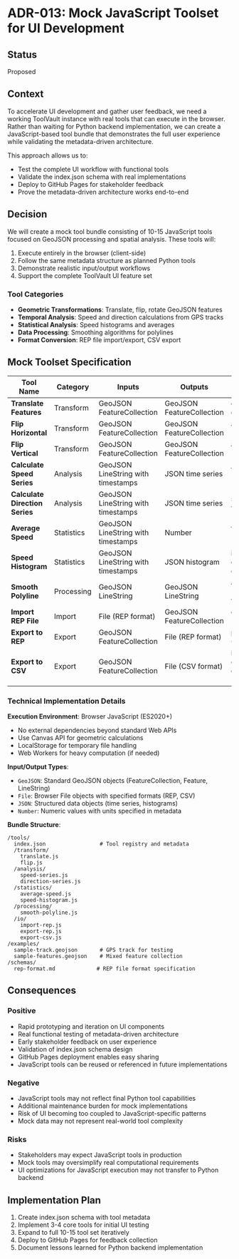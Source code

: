 # ADR-013: Mock JavaScript Toolset for UI Development

## Status
Proposed

## Context
To accelerate UI development and gather user feedback, we need a working ToolVault instance with real tools that can execute in the browser. Rather than waiting for Python backend implementation, we can create a JavaScript-based tool bundle that demonstrates the full user experience while validating the metadata-driven architecture.

This approach allows us to:
- Test the complete UI workflow with functional tools
- Validate the index.json schema with real implementations
- Deploy to GitHub Pages for stakeholder feedback
- Prove the metadata-driven architecture works end-to-end

## Decision
We will create a mock tool bundle consisting of 10-15 JavaScript tools focused on GeoJSON processing and spatial analysis. These tools will:

1. Execute entirely in the browser (client-side)
2. Follow the same metadata structure as planned Python tools
3. Demonstrate realistic input/output workflows
4. Support the complete ToolVault UI feature set

### Tool Categories
- **Geometric Transformations**: Translate, flip, rotate GeoJSON features
- **Temporal Analysis**: Speed and direction calculations from GPS tracks
- **Statistical Analysis**: Speed histograms and averages
- **Data Processing**: Smoothing algorithms for polylines
- **Format Conversion**: REP file import/export, CSV export

## Mock Toolset Specification

| Tool Name | Category | Inputs | Outputs | Parameters |
|-----------|----------|---------|---------|------------|
| **Translate Features** | Transform | GeoJSON FeatureCollection | GeoJSON FeatureCollection | direction (number, degrees), distance (number, meters) |
| **Flip Horizontal** | Transform | GeoJSON FeatureCollection | GeoJSON FeatureCollection | axis (string, "longitude\|latitude") |
| **Flip Vertical** | Transform | GeoJSON FeatureCollection | GeoJSON FeatureCollection | axis (string, "longitude\|latitude") |
| **Calculate Speed Series** | Analysis | GeoJSON LineString with timestamps | JSON time series | time_unit (string, "seconds\|minutes\|hours") |
| **Calculate Direction Series** | Analysis | GeoJSON LineString with timestamps | JSON time series | smoothing (boolean), window_size (number) |
| **Average Speed** | Statistics | GeoJSON LineString with timestamps | Number | time_unit (string, "seconds\|minutes\|hours") |
| **Speed Histogram** | Statistics | GeoJSON LineString with timestamps | JSON histogram | interval_minutes (number, default: 1), bins (number, default: 20) |
| **Smooth Polyline** | Processing | GeoJSON LineString | GeoJSON LineString | algorithm (string, "moving_average\|gaussian"), window_size (number) |
| **Import REP File** | Import | File (REP format) | GeoJSON FeatureCollection | encoding (string, default: "utf-8") |
| **Export to REP** | Export | GeoJSON FeatureCollection | File (REP format) | precision (number, default: 6) |
| **Export to CSV** | Export | GeoJSON FeatureCollection | File (CSV format) | include_properties (boolean, default: true), coordinate_format (string, "separate\|wkt") |

### Technical Implementation Details

**Execution Environment**: Browser JavaScript (ES2020+)
- No external dependencies beyond standard Web APIs
- Use Canvas API for geometric calculations
- LocalStorage for temporary file handling
- Web Workers for heavy computation (if needed)

**Input/Output Types**:
- `GeoJSON`: Standard GeoJSON objects (FeatureCollection, Feature, LineString)
- `File`: Browser File objects with specified formats (REP, CSV)
- `JSON`: Structured data objects (time series, histograms)
- `Number`: Numeric values with units specified in metadata

**Bundle Structure**:
```
/tools/
  index.json                 # Tool registry and metadata
  /transform/
    translate.js
    flip.js
  /analysis/
    speed-series.js
    direction-series.js
  /statistics/
    average-speed.js
    speed-histogram.js
  /processing/
    smooth-polyline.js
  /io/
    import-rep.js
    export-rep.js
    export-csv.js
/examples/
  sample-track.geojson       # GPS track for testing
  sample-features.geojson    # Mixed feature collection
/schemas/
  rep-format.md             # REP file format specification
```

## Consequences

### Positive
- Rapid prototyping and iteration on UI components
- Real functional testing of metadata-driven architecture
- Early stakeholder feedback on user experience
- Validation of index.json schema design
- GitHub Pages deployment enables easy sharing
- JavaScript tools can be reused or referenced in future implementations

### Negative
- JavaScript tools may not reflect final Python tool capabilities
- Additional maintenance burden for mock implementations
- Risk of UI becoming too coupled to JavaScript-specific patterns
- Mock data may not represent real-world tool complexity

### Risks
- Stakeholders may expect JavaScript tools in production
- Mock tools may oversimplify real computational requirements
- UI optimizations for JavaScript execution may not transfer to Python backend

## Implementation Plan
1. Create index.json schema with tool metadata
2. Implement 3-4 core tools for initial UI testing
3. Expand to full 10-15 tool set iteratively
4. Deploy to GitHub Pages for feedback collection
5. Document lessons learned for Python backend implementation
